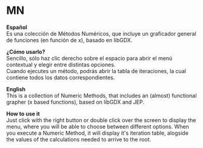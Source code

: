 # MN

<b>Español</b><br>
Es una colección de Métodos Numéricos, que incluye un graficador general de funciones (en función de x), basado en libGDX.

<b> ¿Cómo usarlo? </b><br>
Sencillo, sólo haz clic derecho sobre el espacio para abrir el menú contextual y elegir entre distintas opciones.<br>
Cuando ejecutes un método, podrás abrir la tabla de iteraciones, la cual contiene todos los datos correspondientes.

<b>English</b><br>
This is a collection of Numeric Methods, that includes an (almost) functional grapher (x based functions), based on libGDX and JEP.

<b>How to use it</b><br>
Just click with the right button or double click over the screen to display the menu, where you will be able to choose between different options.
When you execute a Numeric Method, it will display it's iteration table, alogside the values of the calculations needed to arrive to the root.
